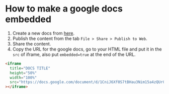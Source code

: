 # How to make a google docs embedded

1. Create a new docs from [here](https://docs.new/).
1. Publish the content from the tab `File > Share > Publish to Web`.
1. Share the content.
1. Copy the URL for the google docs, go to your HTML file and put it in the `src` of iframe, also put `embedded=true` at the end of the URL.

```html
<iframe
  title="DOCS TITLE"
  height="50%"
  width="100%"
  src="https://docs.google.com/document/d/1CniJ6Xf0S7tBHau3Nim15a4zQUr0TLUqM-ksAXj2s_0/edit?embedded=true"
></iframe>
```
